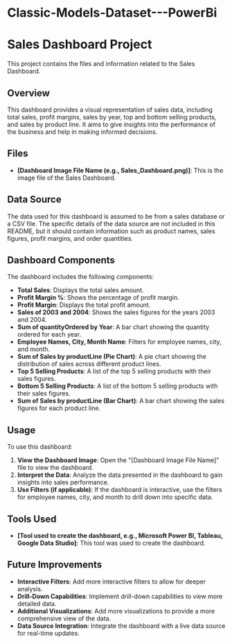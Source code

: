 # Classic-Models-Dataset---PowerBi
# Sales Dashboard Project

This project contains the files and information related to the Sales Dashboard.

## Overview

This dashboard provides a visual representation of sales data, including total sales, profit margins, sales by year, top and bottom selling products, and sales by product line. It aims to give insights into the performance of the business and help in making informed decisions.

## Files

- **[Dashboard Image File Name (e.g., Sales_Dashboard.png)]**: This is the image file of the Sales Dashboard.

## Data Source

The data used for this dashboard is assumed to be from a sales database or a CSV file. The specific details of the data source are not included in this README, but it should contain information such as product names, sales figures, profit margins, and order quantities.

## Dashboard Components

The dashboard includes the following components:

- **Total Sales**: Displays the total sales amount.
- **Profit Margin %**: Shows the percentage of profit margin.
- **Profit Margin**: Displays the total profit amount.
- **Sales of 2003 and 2004**: Shows the sales figures for the years 2003 and 2004.
- **Sum of quantityOrdered by Year**: A bar chart showing the quantity ordered for each year.
- **Employee Names, City, Month Name**: Filters for employee names, city, and month.
- **Sum of Sales by productLine (Pie Chart)**: A pie chart showing the distribution of sales across different product lines.
- **Top 5 Selling Products**: A list of the top 5 selling products with their sales figures.
- **Bottom 5 Selling Products**: A list of the bottom 5 selling products with their sales figures.
- **Sum of Sales by productLine (Bar Chart)**: A bar chart showing the sales figures for each product line.

## Usage

To use this dashboard:

1. **View the Dashboard Image**: Open the "[Dashboard Image File Name]" file to view the dashboard.
2. **Interpret the Data**: Analyze the data presented in the dashboard to gain insights into sales performance.
3. **Use Filters (if applicable)**: If the dashboard is interactive, use the filters for employee names, city, and month to drill down into specific data.

## Tools Used

- **[Tool used to create the dashboard, e.g., Microsoft Power BI, Tableau, Google Data Studio]**: This tool was used to create the dashboard.

## Future Improvements

- **Interactive Filters**: Add more interactive filters to allow for deeper analysis.
- **Drill-Down Capabilities**: Implement drill-down capabilities to view more detailed data.
- **Additional Visualizations**: Add more visualizations to provide a more comprehensive view of the data.
- **Data Source Integration**: Integrate the dashboard with a live data source for real-time updates.


